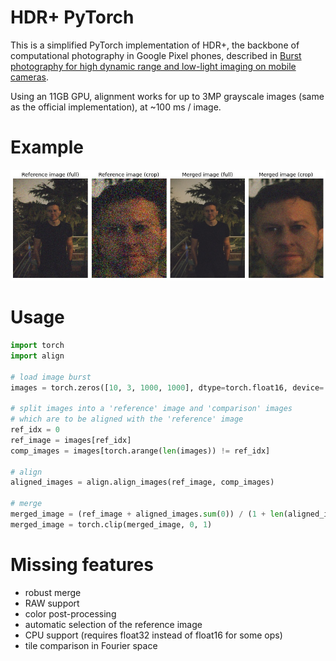 # HDR+ PyTorch

This is a simplified PyTorch implementation of HDR+, the backbone of computational photography in Google Pixel phones, described in [Burst photography for high dynamic range and low-light imaging on mobile cameras](http://static.googleusercontent.com/media/www.hdrplusdata.org/en//hdrplus.pdf).

Using an 11GB GPU, alignment works for up to 3MP grayscale images (same as the official implementation), at ~100 ms / image. 
 
# Example
 
![alt text](results/portrait_jozef_comparison.jpg)

# Usage

```python
import torch
import align

# load image burst
images = torch.zeros([10, 3, 1000, 1000], dtype=torch.float16, device='cuda')

# split images into a 'reference' image and 'comparison' images
# which are to be aligned with the 'reference' image
ref_idx = 0
ref_image = images[ref_idx]
comp_images = images[torch.arange(len(images)) != ref_idx]

# align
aligned_images = align.align_images(ref_image, comp_images)

# merge
merged_image = (ref_image + aligned_images.sum(0)) / (1 + len(aligned_images))
merged_image = torch.clip(merged_image, 0, 1)
```

# Missing features
- robust merge
- RAW support
- color post-processing
- automatic selection of the reference image
- CPU support (requires float32 instead of float16 for some ops)
- tile comparison in Fourier space
